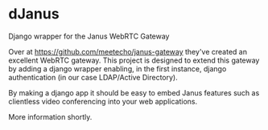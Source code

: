 # dJanus
Django wrapper for the Janus WebRTC Gateway

Over at https://github.com/meetecho/janus-gateway they've created an excellent WebRTC gateway. This project is designed to extend this gateway by adding a django wrapper enabling, in the first instance, django authentication (in our case LDAP/Active Directory).

By making a django app it should be easy to embed Janus features such as clientless video conferencing into your web applications. 

More information shortly.
